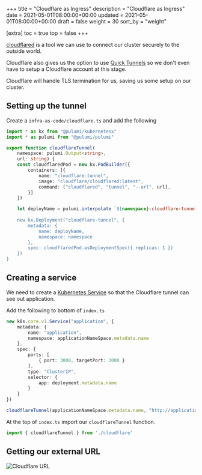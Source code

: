 +++
title = "Cloudflare as Ingress"
description = "Cloudflare as Ingress"
date = 2021-05-01T08:00:00+00:00
updated = 2021-05-01T08:00:00+00:00
draft = false
weight = 30
sort_by = "weight"


[extra]
toc = true
top = false
+++

[cloudflared](https://github.com/cloudflare/cloudflared) is a tool we can use to connect our cluster securely to the outside world.

Cloudflare also gives us the option to use [Quick Tunnels](https://developers.cloudflare.com/cloudflare-one/connections/connect-apps/do-more-with-tunnels/trycloudflare/) so we don't even have to setup a Cloudflare account at this stage.

Cloudflare will handle TLS termination for us, saving us some setup on our cluster.

## Setting up the tunnel

Create a `infra-as-code/cloudflare.ts` and add the following

```typescript
import * as kx from "@pulumi/kubernetesx"
import * as pulumi from "@pulumi/pulumi"

export function cloudflareTunnel(
    namespace: pulumi.Output<string>,
    url: string) {
    const cloudflaredPod = new kx.PodBuilder({
        containers: [{
            name: "cloudflare-tunnel",
            image: "cloudflare/cloudflared:latest",
            command: ["cloudflared", "tunnel", "--url", url],
        }]
    })

    let deployName = pulumi.interpolate `${namespace}-cloudflare-tunnel`
    
    new kx.Deployment("cloudflare-tunnel", {
        metadata: {
            name: deployName,
            namespace: namespace
        },
        spec: cloudflaredPod.asDeploymentSpec({ replicas: 1 })
    })
}
```

## Creating a service

We need to create a [Kubernetes Service](https://kubernetes.io/docs/concepts/services-networking/service/) so that the Cloudflare tunnel can see out application.

Add the following to bottom of `index.ts`

```typescript
new k8s.core.v1.Service("application", {
    metadata: {
        name: "application",
        namespace: applicationNameSpace.metadata.name
    },
    spec: {
        ports: [
            { port: 3000, targetPort: 3000 }
        ],
        type: "ClusterIP",
        selector: {
            app: deployment.metadata.name
        }
    }
})

cloudflareTunnel(applicationNameSpace.metadata.name, "http://application:3000")
```

At the top of `index.ts` import our `cloudflareTunnel` function.

```typescript
import { cloudflareTunnel } from './cloudflare'
```

## Getting our external URL


![Cloudflare URL](../cloudflare-url.png)
